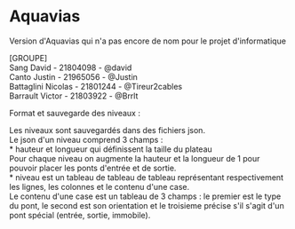 # Aquavias

Version d'Aquavias qui n'a pas encore de nom pour le projet d'informatique

[GROUPE]  
Sang David - 21804098 - @david  
Canto Justin - 21965056 - @Justin   
Battaglini Nicolas - 21801244 - @Tireur2cables  
Barrault Victor - 21803922 - @Brrlt  


Format et sauvegarde des niveaux :   

Les niveaux sont sauvegardés dans des fichiers json.  
Le json d'un niveau comprend 3 champs :  
    * hauteur et longueur qui définissent la taille du plateau  
      Pour chaque niveau on augmente la hauteur et la longueur de 1 pour pouvoir placer les ponts d'entrée et de sortie.  
    * niveau est un tableau de tableau de tableau représentant respectivement les lignes, les colonnes et le contenu d'une case.  
    Le contenu d'une case est un tableau de 3 champs : le premier est le type du pont, le second est son orientation et le troisieme précise s'il s'agit d'un pont spécial (entrée, sortie, immobile).
